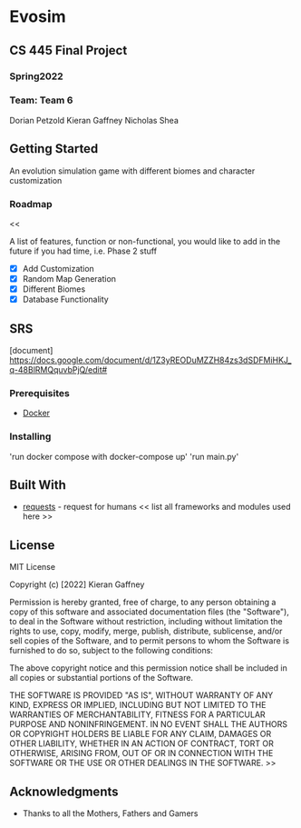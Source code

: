 # Evosim
## CS 445 Final Project
### Spring2022

### Team: Team 6
Dorian Petzold
Kieran Gaffney
Nicholas Shea

## Getting Started
An evolution simulation game with different biomes and character customization

### Roadmap
<<
  
A list of features, function or non-functional, you would like to add in the future if you had time, i.e. Phase 2 stuff
- [x] Add Customization
- [x] Random Map Generation
- [x] Different Biomes
- [x] Database Functionality
  
>>
  
## SRS
[document] https://docs.google.com/document/d/1Z3yREODuMZZH84zs3dSDFMiHKJ_q-48BlRMQquvbPjQ/edit#
  
### Prerequisites
  
* [Docker](https://www.docker.com/)

### Installing
  
 >>
  
'run docker compose with docker-compose up'
'run main.py'

 >>

## Built With
 * [requests](https://docs.python-requests.org/en/latest/user/quickstart/#make-a-request) - request for humans 
 << list all frameworks and modules used here >>

## License
  
MIT License

Copyright (c) [2022] Kieran Gaffney

Permission is hereby granted, free of charge, to any person obtaining a copy
of this software and associated documentation files (the "Software"), to deal
in the Software without restriction, including without limitation the rights
to use, copy, modify, merge, publish, distribute, sublicense, and/or sell
copies of the Software, and to permit persons to whom the Software is
furnished to do so, subject to the following conditions:

The above copyright notice and this permission notice shall be included in all
copies or substantial portions of the Software.

THE SOFTWARE IS PROVIDED "AS IS", WITHOUT WARRANTY OF ANY KIND, EXPRESS OR
IMPLIED, INCLUDING BUT NOT LIMITED TO THE WARRANTIES OF MERCHANTABILITY,
FITNESS FOR A PARTICULAR PURPOSE AND NONINFRINGEMENT. IN NO EVENT SHALL THE
AUTHORS OR COPYRIGHT HOLDERS BE LIABLE FOR ANY CLAIM, DAMAGES OR OTHER
LIABILITY, WHETHER IN AN ACTION OF CONTRACT, TORT OR OTHERWISE, ARISING FROM,
OUT OF OR IN CONNECTION WITH THE SOFTWARE OR THE USE OR OTHER DEALINGS IN THE
SOFTWARE. >>

## Acknowledgments
* Thanks to all the Mothers, Fathers and Gamers
